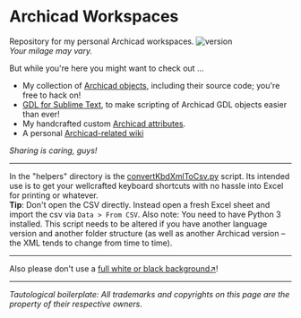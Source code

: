 # Archicad Workspaces

Repository for my personal Archicad workspaces. ![version](https://img.shields.io/badge/compatibility-23-lightgrey?style=flat-square&logo=archicad&logoColor=white)  
_Your milage may vary._

But while you're here you might want to check out …
- My collection of [Archicad objects](https://github.com/runxel/ArchiCAD-Objects), including their source code; you're free to hack on!
- [GDL for Sublime Text](https://github.com/runxel/GDL-sublime), to make scripting of Archicad GDL objects easier than ever!
- My handcrafted custom [Archicad attributes](https://github.com/runxel/archicad-attributes).
- A personal [Archicad-related wiki](https://runxel.xyz/archicad-wiki/)

_Sharing is caring, guys!_

---

In the "helpers" directory is the [convertKbdXmlToCsv.py](/helpers/convertKbdXmlToCsv.py) script. Its intended use is to get your wellcrafted keyboard shortcuts with no hassle into Excel for printing or whatever.  
**Tip**: Don't open the CSV directly. Instead open a fresh Excel sheet and import the csv via `Data > From CSV`.
Also note: You need to have Python 3 installed. This script needs to be altered if you have another language version and another folder structure (as well as another Archicad version – the XML tends to change from time to time).

---

Also please don't use a [full white or black background↗](https://www.onland.info/archives/2006/04/background_beige_237_236_202.php)!

---

_Tautological boilerplate: All trademarks and copyrights on this page are the property of their respective owners._
